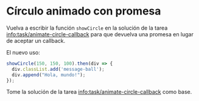 
# Círculo animado con promesa

Vuelva a escribir la función `showCircle` en la solución de la tarea <info:task/animate-circle-callback> para que devuelva una promesa en lugar de aceptar un callback.

El nuevo uso:

```js
showCircle(150, 150, 100).then(div => {
  div.classList.add('message-ball');
  div.append("Hola, mundo!");
});
```

Tome la solución de la tarea <info:task/animate-circle-callback> como base.
